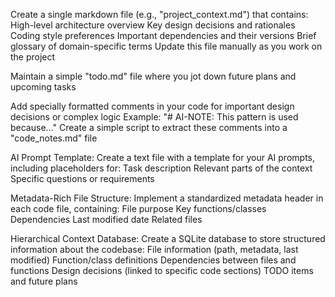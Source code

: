 Create a single markdown file (e.g., "project_context.md") that contains:
High-level architecture overview
Key design decisions and rationales
Coding style preferences
Important dependencies and their versions
Brief glossary of domain-specific terms
Update this file manually as you work on the project

Maintain a simple "todo.md" file where you jot down future plans and upcoming tasks

Add specially formatted comments in your code for important design decisions or complex logic
Example: "# AI-NOTE: This pattern is used because..."
Create a simple script to extract these comments into a "code_notes.md" file

AI Prompt Template:
Create a text file with a template for your AI prompts, including placeholders for:
Task description
Relevant parts of the context
Specific questions or requirements

Metadata-Rich File Structure:
Implement a standardized metadata header in each code file, containing:
File purpose
Key functions/classes
Dependencies
Last modified date
Related files

Hierarchical Context Database:
Create a SQLite database to store structured information about the codebase:
File information (path, metadata, last modified)
Function/class definitions
Dependencies between files and functions
Design decisions (linked to specific code sections)
TODO items and future plans
